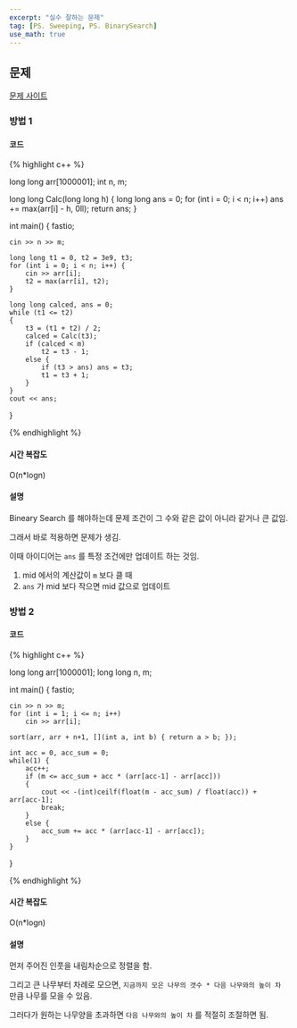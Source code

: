 ```yaml
---
excerpt: "실수 잘하는 문제"
tag: [PS. Sweeping, PS. BinarySearch]
use_math: true
---
```

## 문제

[문제 사이트](https://www.acmicpc.net/problem/2805)

### 방법 1

#### 코드

{% highlight c++ %}

long long arr[1000001];
int n, m;

long long Calc(long long h)
{
	long long ans = 0;
	for (int i = 0; i < n; i++)
		ans += max(arr[i] - h, 0ll);
	return ans;
}

int main()
{
	fastio;

	cin >> n >> m;
	
	long long t1 = 0, t2 = 3e9, t3;
	for (int i = 0; i < n; i++) {
		cin >> arr[i];
		t2 = max(arr[i], t2);
	}
	
	long long calced, ans = 0;
	while (t1 <= t2)
	{
		t3 = (t1 + t2) / 2;
		calced = Calc(t3);
		if (calced < m)
			t2 = t3 - 1;
		else {
			if (t3 > ans) ans = t3;
			t1 = t3 + 1;
		}
	}
	cout << ans;
}

{% endhighlight %}

#### 시간 복잡도

O(n*logn)

#### 설명

Bineary Search 를 해야하는데 문제 조건이 그 수와 같은 값이 아니라 같거나 큰 값임.

그래서 바로 적용하면 문제가 생김.

이때 아이디어는 ```ans``` 를 특정 조건에만 업데이트 하는 것임.
1. mid 에서의 계산값이 ```m``` 보다 클 때
2. ```ans``` 가 mid 보다 작으면 mid 값으로 업데이트

### 방법 2

#### 코드

{% highlight c++ %}

long long arr[1000001];
long long n, m;

int main()
{
	fastio;

	cin >> n >> m;
	for (int i = 1; i <= n; i++)
		cin >> arr[i];
	
	sort(arr, arr + n+1, [](int a, int b) { return a > b; });
	
	int acc = 0, acc_sum = 0;
	while(1) {
		acc++;
		if (m <= acc_sum + acc * (arr[acc-1] - arr[acc]))
		{
			cout << -(int)ceilf(float(m - acc_sum) / float(acc)) + arr[acc-1];
			break;
		}
		else {
			acc_sum += acc * (arr[acc-1] - arr[acc]);
		}
	}
}

{% endhighlight %}

#### 시간 복잡도

O(n*logn)

#### 설명

먼저 주어진 인풋을 내림차순으로 정렬을 함.

그리고 큰 나무부터 차례로 모으면, ```지금까지 모은 나무의 갯수 * 다음 나무와의 높이 차``` 만큼 나무를 모을 수 있음.

그러다가 원하는 나무양을 초과하면 ```다음 나무와의 높이 차``` 를 적절히 조절하면 됨.